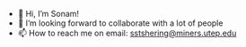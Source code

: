- 👋 Hi, I’m Sonam!
- 💞️ I’m looking forward to collaborate with a lot of people
- 📫 How to reach me on email: sstshering@miners.utep.edu

<!---
sstshering/sstshering is a ✨ special ✨ repository because its `README.md` (this file) appears on your GitHub profile.
You can click the Preview link to take a look at your changes.
--->
